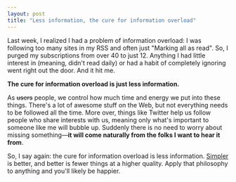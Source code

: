 ```yaml
---
layout: post
title: "Less information, the cure for information overload"
---
```


Last week, I realized I had a problem of information overload: I was following too many sites in my RSS and often just "Marking all as read". So, I purged my subscriptions from over 40 to just 12. Anything I had little interest in (meaning, didn't read daily) or had a habit of completely ignoring went right out the door. And it hit me.

**The cure for information overload is just less information.**

As <strike>users</strike> people, we control how much time and energy we put into these things. There's a lot of awesome stuff on the Web, but not everything needs to be followed all the time. More over, things like Twitter help us follow people who share interests with us, meaning only what's important to someone like me will bubble up. Suddenly there is no need to worry about missing something&mdash;**it will come naturally from the folks I want to hear it from**.

So, I say again: the cure for information overload is less information. [Simpler](/2012/07/11/simpler) is better, and better is fewer things at a higher quality. Apply that philosophy to anything and you'll likely be happier.
